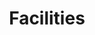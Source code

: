 ---
layout: page
title: Facilities
permalink: /facilities/
description: <h5> The CIAI has its own supercomputing cluster with 288 “A100” GPUs, over 9,000 CPU cores, 4PB of storage, and fast Infiniband networking. These facilities provide the computational horsepower necessary for advanced AI and computational healthcare applications, such as massive AI “foundational models” and computational biology algorithms running on multi-omics or phenotype-level datasets. </h5>
nav: true
---